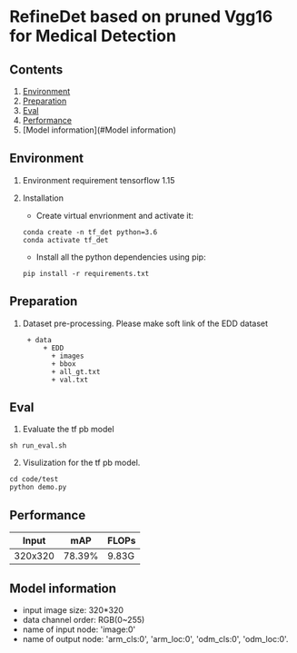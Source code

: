 # RefineDet based on pruned Vgg16 for Medical Detection

## Contents

1. [Environment](#Environment)
2. [Preparation](#Preparation)
3. [Eval](#Eval)
4. [Performance](#Performance)
5. [Model information](#Model information)

## Environment
1. Environment requirement
   tensorflow 1.15

2. Installation
   - Create virtual envrionment and activate it:
   ```shell
   conda create -n tf_det python=3.6
   conda activate tf_det
   ```
   - Install all the python dependencies using pip:
   ```shell
   pip install -r requirements.txt
   ```
## Preparation

1. Dataset pre-processing.
   Please make soft link of the EDD dataset

   ```
    + data
        + EDD
          + images
          + bbox
          + all_gt.txt
          + val.txt
   ```

## Eval

1. Evaluate the tf pb model
```shell
sh run_eval.sh
```

2. Visulization for the tf pb model.
```shell
cd code/test
python demo.py
```

## Performance
| Input | mAP | FLOPs|
|----|----|---|
|320x320| 78.39%| 9.83G |
  
## Model information
* input image size: 320\*320 
* data channel order: RGB(0~255)    
* name of input node: 'image:0'
* name of output node: 'arm_cls:0', 'arm_loc:0', 'odm_cls:0', 'odm_loc:0'.


